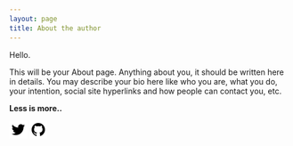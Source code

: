 ```yaml
---
layout: page
title: About the author
---
```


Hello.

This will be your About page. Anything about you, it should be written here in details. You may describe your bio here like who you are, what you do, your intention, social site hyperlinks and how people can contact you, etc.


**Less is more..**

<a href="https://www.twitter.com/Sim4n6" target="_blank"><img src="/assets/twitter.png"></a>
<a href="https://github.com/Sim4n6" target="_blank"><img src="/assets/github.png"></a>
